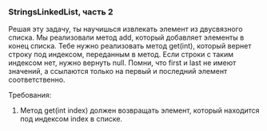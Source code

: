
### StringsLinkedList, часть 2

Решая эту задачу, ты научишься извлекать элемент из двусвязного списка.
Мы реализовали метод add, который добавляет элементы в конец списка. Тебе нужно реализовать метод get(int), который вернет строку под индексом,
переданным в метод. Если строки с таким индексом нет, нужно вернуть null.
Помни, что first и last не имеют значений, а ссылаются только на первый и последний элемент соответственно.


Требования:
1.	Метод get(int index) должен возвращать элемент, который находится под индексом index в списке.


